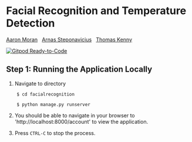 # Facial Recognition and Temperature Detection
[Aaron Moran](https://github.com/Moran98) &nbsp;
[Arnas Steponavicius](https://github.com/ArnasSteponavicius00) &nbsp;
[Thomas Kenny](https://github.com/KennyThomas)

[![Gitpod Ready-to-Code](https://img.shields.io/badge/Gitpod-Ready--to--Code-blue?logo=gitpod)](https://gitpod.io/#https://github.com/Moran98/facial-recognition) 


## Step 1: Running the Application Locally
	
1. Navigate to directory
```
	$ cd facialrecognition
```
```
	$ python manage.py runserver
```

2. You should be able to navigate in your browser to 'http://localhost:8000/account' to view the application. 

3. Press `CTRL-C` to stop the process.

